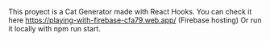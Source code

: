 This proyect is a Cat Generator made with React Hooks. 
You can check it here https://playing-with-firebase-cfa79.web.app/ (Firebase hosting)
Or run it locally with npm run start. 
